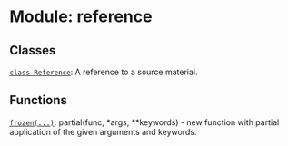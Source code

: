 # Module: reference






## Classes

[`class Reference`](../../qualtran/surface_code/Reference.md): A reference to a source material.

## Functions

[`frozen(...)`](../../qualtran/drawing/musical_score/frozen.md): partial(func, *args, **keywords) - new function with partial application of the given arguments and keywords.

